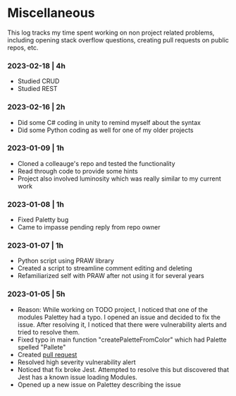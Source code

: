 # Miscellaneous

This log tracks my time spent working on non project related problems, including opening stack overflow questions, creating pull requests on public repos, etc. 

### 2023-02-18 | 4h
- Studied CRUD
- Studied REST

### 2023-02-16 | 2h
- Did some C# coding in unity to remind myself about the syntax
- Did some Python coding as well for one of my older projects

### 2023-01-09 | 1h
- Cloned a colleauge's repo and tested the functionality
- Read through code to provide some hints
- Project also involved luminosity which was really similar to my current work

### 2023-01-08 | 1h
- Fixed Paletty bug
- Came to impasse pending reply from repo owner

### 2023-01-07 | 1h
- Python script using PRAW library
- Created a script to streamline comment editing and deleting
- Refamiliarized self with PRAW after not using it for several years

### 2023-01-05 | 5h
- Reason: While working on TODO project, I noticed that one of the modules Palettey had a typo. I opened an issue and decided to fix the issue. After resolving it, I noticed that there were vulnerability alerts and tried to resolve them. 
- Fixed typo in main function "createPaletteFromColor" which had Palette spelled "Pallete"
- Created [pull request](https://github.com/bartbergmans/Palettey/pull/4)
- Resolved high severity vulnerability alert
- Noticed that fix broke Jest. Attempted to resolve this but discovered that Jest has a known issue loading Modules. 
- Opened up a new issue on Palettey describing the issue

